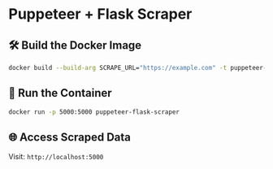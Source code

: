 # Puppeteer + Flask Scraper

## 🛠 Build the Docker Image
```bash
docker build --build-arg SCRAPE_URL="https://example.com" -t puppeteer-flask-scraper .
```

## 🚀 Run the Container
```bash
docker run -p 5000:5000 puppeteer-flask-scraper
```

## 🌐 Access Scraped Data
Visit: `http://localhost:5000`
